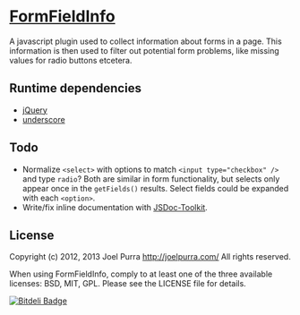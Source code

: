 # [FormFieldInfo](https://github.com/joelpurra/formfieldinfo)

A javascript plugin used to collect information about forms in a page. This information is then used to filter out potential form problems, like missing values for radio buttons etcetera.



## Runtime dependencies
- [jQuery](http://jquery.com/)
- [underscore](http://underscorejs.org/)



## Todo
- Normalize `<select>` with options to match `<input type="checkbox" />` and type `radio`? Both are similar in form functionality, but selects only appear once in the `getFields()` results. Select fields could be expanded with each `<option>`.
- Write/fix inline documentation with [JSDoc-Toolkit](http://code.google.com/p/jsdoc-toolkit/w/list).



## License
Copyright (c) 2012, 2013 Joel Purra <http://joelpurra.com/>
All rights reserved.

When using FormFieldInfo, comply to at least one of the three available licenses: BSD, MIT, GPL.
Please see the LICENSE file for details.



[![Bitdeli Badge](https://d2weczhvl823v0.cloudfront.net/joelpurra/formfieldinfo/trend.png)](https://bitdeli.com/free "Bitdeli Badge")
